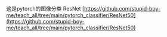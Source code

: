 这是pytorch的图像分类
ResNet 
[https://github.com/stupid-boy-me/teach_all/tree/main/pytorch_classifier/ResNet50](https://github.com/stupid-boy-me/teach_all/tree/main/pytorch_classifier/ResNet50)
